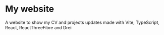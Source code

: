 # My website
A website to show my CV and projects updates made with Vite, TypeScript, React, ReactThreeFibre and Drei
